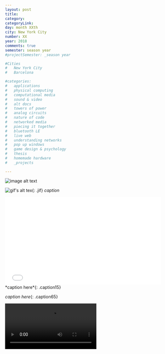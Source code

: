 ```yaml
---
layout: post
title:
category: 
categoryLink:
day: month XXth
city: New York City
number: XX
year: 2018
comments: true
semester: season year
#projectSemester: _season year

#Cities
#	New York City
#	Barcelona

#categories:
#	applications
#	physical computing 
#	computational media 
#	sound & video 
#	alt docs
#	towers of power 
#	analog circuits 
#	nature of code
#	networked media
#	piecing it together
#	bluetooth LE
#	live web
#	understanding networks
#	pop up windows
#	game design & psychology
#	thesis
#	homemade hardware
#	_projects

---
```


![image alt text](/img/thumnailsBlog/)

![gif's alt tex](https://media.giphy.com/media/GNmfG2gOUaWty/giphy.gif){: .jif}
*caption*

<iframe width="512" height="288" src="videoLink" frameborder="0" allowfullscreen></iframe>
*caption here*{: .caption15}

*caption here*{: .caption65}

<video class="v_512" controls="false" autoplay="autoplay" loop="true">
<source src="https://graupuche.info/video/32_7.mov" type="video/mp4" />
</video> 

